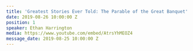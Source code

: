 ```yaml
---
title: 'Greatest Stories Ever Told: The Parable of the Great Banquet'
date: 2019-08-26 10:00:00 Z
position: 1
speaker: Ethan Harrington
media: https://www.youtube.com/embed/AtrsYhMEOZ4
message_date: 2019-08-25 10:00:00 Z
---
```


